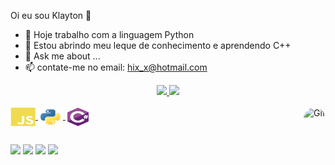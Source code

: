 Oi eu sou Klayton 👋

- 🔭 Hoje trabalho com a linguagem Python
- 🌱 Estou abrindo meu leque de conhecimento e aprendendo C++
- 💬 Ask me about ...
- 📫 contate-me no email: hix_x@hotmail.com

<div align="center">
  <a href="https://github.com/arqKlay">
  <img height="155em" src="https://github-readme-stats.vercel.app/api?username=arqKlay&show_icons=true&theme=dark&include_all_commits=true&count_private=true"/>
  <img height="155em" src="https://github-readme-stats.vercel.app/api/top-langs/?username=arqKlay&layout=compact&langs_count=7&theme=dark"/>
</div>
  
  <div style="display: inline_block"><br>
  <img align="center" alt="Klay-Js" height="30" width="40" src="https://raw.githubusercontent.com/devicons/devicon/master/icons/javascript/javascript-plain.svg">
  <img align="center" alt="Klay-Python" height="30" width="40" src="https://raw.githubusercontent.com/devicons/devicon/master/icons/python/python-original.svg">
  <img align="center" alt="Klay-Csharp" height="30" width="40" src="https://raw.githubusercontent.com/devicons/devicon/master/icons/csharp/csharp-original.svg">
  <img align="right" alt="Gif" height="150" style="border-radius:50px;" src="">
</div>
  
 ##
  
<div>
   <a href="" target="_blank"><img src="https://img.shields.io/badge/YouTube-FF0000?style=for-the-badge&logo=youtube&logoColor=white" target="_blank"></a>
  <a href="" target="_blank"><img src="https://img.shields.io/badge/-Instagram-%23E4405F?style=for-the-badge&logo=instagram&logoColor=white" target="_blank"></a>
  <a href = "mailto:"><img src="https://img.shields.io/badge/-Gmail-%23333?style=for-the-badge&logo=gmail&logoColor=white" target="_blank"></a>
  <a href=" " target="_blank"><img src="https://img.shields.io/badge/-LinkedIn-%230077B5?style=for-the-badge&logo=linkedin&logoColor=white" target="_blank"></a> 
</div>
